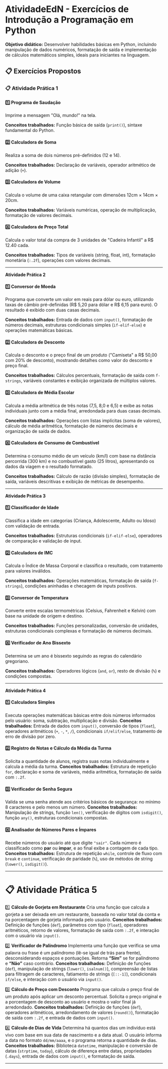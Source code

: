 # AtividadeEdN - Exercícios de Introdução a Programação em Python

**Objetivo didático:** Desenvolver habilidades básicas em Python, incluindo manipulação de dados numéricos, formatação de saída e implementação de cálculos matemáticos simples, ideais para iniciantes na linguagem. 

**📋 Exercícios Propostos**
-----------------------------------------------------------
### 📋 Atividade Prática 1  

#### 1️⃣ **Programa de Saudação**  
Imprime a mensagem "Olá, mundo!" na tela.  

**Conceitos trabalhados:** Função básica de saída (`print()`), sintaxe fundamental do Python.  

#### 2️⃣ **Calculadora de Soma**  
Realiza a soma de dois números pré-definidos (12 e 14).  

**Conceitos trabalhados:** Declaração de variáveis, operador aritmético de adição (`+`).  

#### 3️⃣ **Calculadora de Volume**  
Calcula o volume de uma caixa retangular com dimensões 12cm × 14cm × 20cm.  

**Conceitos trabalhados:** Variáveis numéricas, operação de multiplicação, formatação de valores decimais.  

#### 4️⃣ **Calculadora de Preço Total**  
Calcula o valor total da compra de 3 unidades de "Cadeira Infantil" a R$ 12.40 cada.  

**Conceitos trabalhados:** Tipos de variáveis (string, float, int), formatação monetária (`:.2f`), operações com valores decimais.  

--------------------------------------------------------------

**Atividade Prática 2**

#### 1️⃣ **Conversor de Moeda**  
Programa que converte um valor em reais para dólar ou euro, utilizando taxas de câmbio pré-definidas (R$ 5,20 para dólar e R$ 6,15 para euro). O resultado é exibido com duas casas decimais.

**Conceitos trabalhados:** Entrada de dados com `input()`, formatação de números decimais, estruturas condicionais simples (`if-elif-else`) e operações matemáticas básicas.  

#### 2️⃣ **Calculadora de Desconto**  
Calcula o desconto e o preço final de um produto ("Camiseta" a R$ 50,00 com 20% de desconto), mostrando detalhes como valor do desconto e preço final.  

**Conceitos trabalhados:** Cálculos percentuais, formatação de saída com `f-strings`, variáveis constantes e exibição organizada de múltiplos valores.  

#### 3️⃣ **Calculadora de Média Escolar**  
Calcula a média aritmética de três notas (7,5, 8,0 e 6,5) e exibe as notas individuais junto com a média final, arredondada para duas casas decimais.  

**Conceitos trabalhados:** Operações com listas implícitas (soma de valores), cálculo de média aritmética, formatação de números decimais e organização de saída de dados.  

#### 4️⃣ **Calculadora de Consumo de Combustível**  
Determina o consumo médio de um veículo (km/l) com base na distância percorrida (300 km) e no combustível gasto (25 litros), apresentando os dados da viagem e o resultado formatado. 

**Conceitos trabalhados:** Cálculo de razão (divisão simples), formatação de saída, variáveis descritivas e exibição de métricas de desempenho.  

---  
**Atividade Prática 3**

#### 1️⃣ **Classificador de Idade**  
Classifica a idade em categorias (Criança, Adolescente, Adulto ou Idoso) com validação de entrada. 

**Conceitos trabalhados:** Estruturas condicionais (`if-elif-else`), operadores de comparação e validação de input.  

#### 2️⃣ **Calculadora de IMC**  
Calcula o Índice de Massa Corporal e classifica o resultado, com tratamento para valores inválidos.  

**Conceitos trabalhados:** Operações matemáticas, formatação de saída (`f-strings`), condições aninhadas e checagem de inputs positivos.  

#### 3️⃣ **Conversor de Temperatura**  
Converte entre escalas termométricas (Celsius, Fahrenheit e Kelvin) com base na unidade de origem e destino.  

**Conceitos trabalhados:** Funções personalizadas, conversão de unidades, estruturas condicionais complexas e formatação de números decimais.


#### 4️⃣ **Verificador de Ano Bissexto**  
Determina se um ano é bissexto seguindo as regras do calendário gregoriano.  

**Conceitos trabalhados:** Operadores lógicos (`and`, `or`), resto de divisão (`%`) e condições compostas.  


---------------------------------------------------------------

**Atividade Prática 4**

#### 1️⃣ **Calculadora Simples**

Executa operações matemáticas básicas entre dois números informados pelo usuário: soma, subtração, multiplicação e divisão.
**Conceitos trabalhados:** Entrada de dados com `input()`, conversão de tipos (`float`), operadores aritméticos (`+`, `-`, `*`, `/`), condicionais `if/elif/else`, tratamento de erro de divisão por zero.


#### 2️⃣ **Registro de Notas e Cálculo da Média da Turma**

Solicita a quantidade de alunos, registra suas notas individualmente e calcula a média da turma.
**Conceitos trabalhados:** Estrutura de repetição `for`, declaração e soma de variáveis, média aritmética, formatação de saída com `:.2f`.


#### 3️⃣ **Verificador de Senha Segura**

Valida se uma senha atende aos critérios básicos de segurança: no mínimo 8 caracteres e pelo menos um número.
**Conceitos trabalhados:** Manipulação de strings, função `len()`, verificação de dígitos com `isdigit()`, função `any()`, estruturas condicionais compostas.


#### 4️⃣ **Analisador de Números Pares e Ímpares**

Recebe números do usuário até que digite `"sair"`. Cada número é classificado como **par** ou **ímpar**, e ao final exibe a contagem de cada tipo.
**Conceitos trabalhados:** Estrutura de repetição `while`, controle de fluxo com `break` e `continue`, verificação de paridade (`%`), uso de métodos de string (`lower()`, `isdigit()`).

---------------------------------------------------------------

# 📋 Atividade Prática 5

1️⃣ **Cálculo de Gorjeta em Restaurante**
Cria uma função que calcula a gorjeta a ser deixada em um restaurante, baseada no valor total da conta e na porcentagem de gorjeta informada pelo usuário.
**Conceitos trabalhados:** Definição de funções (`def`), parâmetros com tipo (`float`), operadores aritméticos, retorno de valores, formatação de saída com `:.2f`, e interação com o usuário via `input()`.


2️⃣ **Verificador de Palíndromo**
Implementa uma função que verifica se uma palavra ou frase é um palíndromo (lê-se igual de trás para frente), desconsiderando espaços e pontuações. Retorna **“Sim”** se for palíndromo e **“Não”** caso contrário.
**Conceitos trabalhados:** Definição de funções (`def`), manipulação de strings (`lower()`, `isalnum()`), compreensão de listas para filtragem de caracteres, fatiamento de strings (`[::-1]`), condicionais `if/else`, e interação com o usuário via `input()`.


3️⃣ **Cálculo de Preço com Desconto**
Programa que calcula o preço final de um produto após aplicar um desconto percentual. Solicita o preço original e a porcentagem de desconto ao usuário e mostra o valor final já arredondado.
**Conceitos trabalhados:** Definição de funções (`def`), operadores aritméticos, arredondamento de valores (`round()`), formatação de saída com `:.2f`, e entrada de dados com `input()`.


4️⃣ **Cálculo de Dias de Vida**
Determina há quantos dias um indivíduo está vivo com base em sua data de nascimento e a data atual. O usuário informa a data no formato `dd/mm/aaaa`, e o programa retorna a quantidade de dias.
**Conceitos trabalhados:** Biblioteca `datetime`, manipulação e conversão de datas (`strptime`, `today`), cálculo de diferença entre datas, propriedades (`.days`), entrada de dados com `input()`, e formatação de saída.

---------------------------------------------------------------



